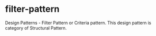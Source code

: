 # filter-pattern
Design Patterns - Filter Pattern or Criteria pattern. This design pattern is category of Structural Pattern.
